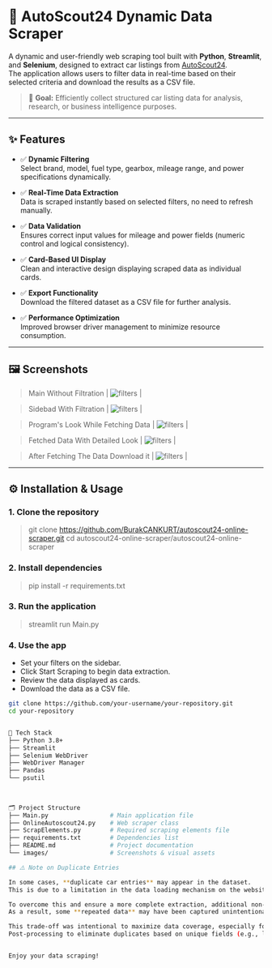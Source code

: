 # 🚗 AutoScout24 Dynamic Data Scraper

A dynamic and user-friendly web scraping tool built with **Python**, **Streamlit**, and **Selenium**, designed to extract car listings from [AutoScout24](https://www.autoscout24.com).  
The application allows users to filter data in real-time based on their selected criteria and download the results as a CSV file.

> 📌 **Goal:** Efficiently collect structured car listing data for analysis, research, or business intelligence purposes.

---

## ✨ Features

- ✅ **Dynamic Filtering**  
  Select brand, model, fuel type, gearbox, mileage range, and power specifications dynamically.
  
- ✅ **Real-Time Data Extraction**  
  Data is scraped instantly based on selected filters, no need to refresh manually.

- ✅ **Data Validation**  
  Ensures correct input values for mileage and power fields (numeric control and logical consistency).

- ✅ **Card-Based UI Display**  
  Clean and interactive design displaying scraped data as individual cards.

- ✅ **Export Functionality**  
  Download the filtered dataset as a CSV file for further analysis.

- ✅ **Performance Optimization**  
  Improved browser driver management to minimize resource consumption.

---

## 🖼️ Screenshots

> Main Without Filtration
| ![filters](images/ss1.png) | 

> Sidebad With Filtration
| ![filters](images/ss2.png) | 

> Program's Look While Fetching Data 
| ![filters](images/ss3.png) | 

> Fetched Data With Detailed Look
| ![filters](images/ss4.png) | 

> After Fetching The Data Download it
| ![filters](images/ss5.png) | 

---

## ⚙️ Installation & Usage

### 1. Clone the repository
> git clone https://github.com/BurakCANKURT/autoscout24-online-scraper.git
> cd autoscout24-online-scraper/autoscout24-online-scraper

### 2. Install dependencies
> pip install -r requirements.txt

### 3. Run the application
> streamlit run Main.py

### 4. Use the app
- Set your filters on the sidebar.
- Click Start Scraping to begin data extraction.
- Review the data displayed as cards.
- Download the data as a CSV file.

```bash
git clone https://github.com/your-username/your-repository.git
cd your-repository


🚀 Tech Stack
├── Python 3.8+
├── Streamlit
├── Selenium WebDriver
├── WebDriver Manager 
├── Pandas
└── psutil
    

    
🗂️ Project Structure
├── Main.py                 # Main application file
├── OnlineAutoscout24.py    # Web scraper class
├── ScrapElements.py        # Required scraping elements file
├── requirements.txt        # Dependencies list
├── README.md               # Project documentation
└── images/                 # Screenshots & visual assets

## ⚠️ Note on Duplicate Entries

In some cases, **duplicate car entries** may appear in the dataset.  
This is due to a limitation in the data loading mechanism on the website, which restricts the amount of data fetched per request.

To overcome this and ensure a more complete extraction, additional non-user-based filters were applied during scraping.  
As a result, some **repeated data** may have been captured unintentionally.

This trade-off was intentional to maximize data coverage, especially for listings that are not visible under standard filtering.  
Post-processing to eliminate duplicates based on unique fields (e.g., listing ID or title) is recommended when analyzing the final dataset.


Enjoy your data scraping!
